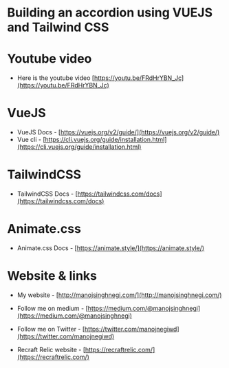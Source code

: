Building an accordion using VUEJS and Tailwind CSS
=============================================

Youtube video
=============
* Here is the youtube video [https://youtu.be/FRdHrYBN_Jc](https://youtu.be/FRdHrYBN_Jc)

VueJS
============
* VueJS Docs - [https://vuejs.org/v2/guide/](https://vuejs.org/v2/guide/)
* Vue cli - [https://cli.vuejs.org/guide/installation.html](https://cli.vuejs.org/guide/installation.html)

TailwindCSS
===========
* TailwindCSS Docs - [https://tailwindcss.com/docs](https://tailwindcss.com/docs)


Animate.css
===========
* Animate.css Docs - [https://animate.style/](https://animate.style/)


Website & links
==============

* My website - [http://manojsinghnegi.com/](http://manojsinghnegi.com/)
* Follow me on medium - [https://medium.com/@manojsinghnegi](https://medium.com/@manojsinghnegi)
* Follow me on Twitter - [https://twitter.com/manojnegiwd](https://twitter.com/manojnegiwd)

* Recraft Relic website - [https://recraftrelic.com/](https://recraftrelic.com/)